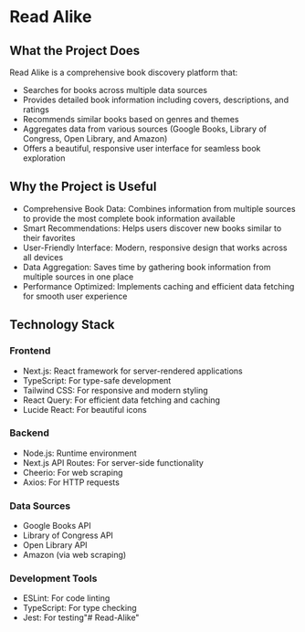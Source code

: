 # Read Alike

## What the Project Does

Read Alike is a comprehensive book discovery platform that:
- Searches for books across multiple data sources
- Provides detailed book information including covers, descriptions, and ratings
- Recommends similar books based on genres and themes
- Aggregates data from various sources (Google Books, Library of Congress, Open Library, and Amazon)
- Offers a beautiful, responsive user interface for seamless book exploration

## Why the Project is Useful

- Comprehensive Book Data: Combines information from multiple sources to provide the most complete book information available
- Smart Recommendations: Helps users discover new books similar to their favorites
- User-Friendly Interface: Modern, responsive design that works across all devices
- Data Aggregation: Saves time by gathering book information from multiple sources in one place
- Performance Optimized: Implements caching and efficient data fetching for smooth user experience

## Technology Stack

### Frontend
- Next.js: React framework for server-rendered applications
- TypeScript: For type-safe development
- Tailwind CSS: For responsive and modern styling
- React Query: For efficient data fetching and caching
- Lucide React: For beautiful icons

### Backend
- Node.js: Runtime environment
- Next.js API Routes: For server-side functionality
- Cheerio: For web scraping
- Axios: For HTTP requests

### Data Sources
- Google Books API
- Library of Congress API
- Open Library API
- Amazon (via web scraping)

### Development Tools
- ESLint: For code linting
- TypeScript: For type checking
- Jest: For testing"# Read-Alike" 
